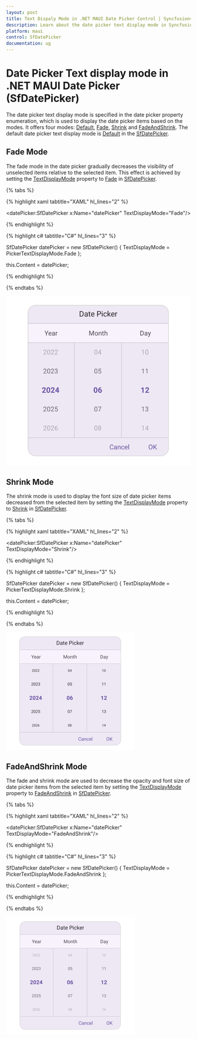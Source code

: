 ```yaml
---
layout: post
title: Text Dispaly Mode in .NET MAUI Date Picker Control | Syncfusion<sup>&reg;</sup>
description: Learn about the date picker text display mode in Syncfusion<sup>&reg;</sup> .NET MAUI Picker (SfDatePicker) control and its basic features.
platform: maui
control: SfDatePicker
documentation: ug
---
```


# Date Picker Text display mode in .NET MAUI Date Picker (SfDatePicker)

The date picker text display mode is specified in the date picker property enumeration, which is used to display the date picker items based on the modes. It offers four modes: [Default](https://help.syncfusion.com/cr/maui-toolkit/Syncfusion.Maui.Toolkit.Picker.PickerTextDisplayMode.html#Syncfusion_Maui_Toolkit_Picker_PickerTextDisplayMode_Default), [Fade](https://help.syncfusion.com/cr/maui-toolkit/Syncfusion.Maui.Toolkit.Picker.PickerTextDisplayMode.html#Syncfusion_Maui_Toolkit_Picker_PickerTextDisplayMode_Fade), [Shrink](https://help.syncfusion.com/cr/maui-toolkit/Syncfusion.Maui.Toolkit.Picker.PickerTextDisplayMode.html#Syncfusion_Maui_Toolkit_Picker_PickerTextDisplayMode_Shrink) and [FadeAndShrink](https://help.syncfusion.com/cr/maui-toolkit/Syncfusion.Maui.Toolkit.Picker.PickerTextDisplayMode.html#Syncfusion_Maui_Toolkit_Picker_PickerTextDisplayMode_FadeAndShrink). The default date picker text display mode is [Default](https://help.syncfusion.com/cr/maui-toolkit/Syncfusion.Maui.Toolkit.Picker.PickerTextDisplayMode.html#Syncfusion_Maui_Toolkit_Picker_PickerTextDisplayMode_Default) in the [SfDatePicker](https://help.syncfusion.com/cr/maui-toolkit/Syncfusion.Maui.Toolkit.Picker.SfDateTimePicker.html).

## Fade Mode

The fade mode in the date picker gradually decreases the visibility of unselected items relative to the selected item. This effect is achieved by setting the [TextDisplayMode](https://help.syncfusion.com/cr/maui-toolkit/Syncfusion.Maui.Toolkit.Picker.PickerBase.html#Syncfusion_Maui_Toolkit_Picker_PickerBase_TextDisplayMode) property to [Fade](https://help.syncfusion.com/cr/maui-toolkit/Syncfusion.Maui.Toolkit.Picker.PickerTextDisplayMode.html#Syncfusion_Maui_Toolkit_Picker_PickerTextDisplayMode_Fade) in [SfDatePicker](https://help.syncfusion.com/cr/maui-toolkit/Syncfusion.Maui.Toolkit.Picker.SfDatePicker.html).

{% tabs %}

{% highlight xaml tabtitle="XAML" hl_lines="2" %}

<datePicker:SfDatePicker x:Name="datePicker"
                 TextDisplayMode="Fade"/>

{% endhighlight %}

{% highlight c# tabtitle="C#" hl_lines="3" %}

SfDatePicker datePicker = new SfDatePicker()
{
    TextDisplayMode = PickerTextDisplayMode.Fade
};

this.Content = datePicker;

{% endhighlight %}

{% endtabs %}

![Fade mode in .NET MAUI Date picker.](images/text-display-mode/date-picker-fade.png)

## Shrink Mode

The shrink mode is used to display the font size of date picker items decreased from the selected item by setting the [TextDisplayMode](https://help.syncfusion.com/cr/maui-toolkit/Syncfusion.Maui.Toolkit.Picker.PickerBase.html#Syncfusion_Maui_Toolkit_Picker_PickerBase_TextDisplayMode) property to [Shrink](https://help.syncfusion.com/cr/maui-toolkit/Syncfusion.Maui.Toolkit.Picker.PickerTextDisplayMode.html#Syncfusion_Maui_Toolkit_Picker_PickerTextDisplayMode_Shrink) in [SfDatePicker](https://help.syncfusion.com/cr/maui-toolkit/Syncfusion.Maui.Toolkit.Picker.SfDatePicker.html).

{% tabs %}

{% highlight xaml tabtitle="XAML" hl_lines="2" %}

<datePicker:SfDatePicker x:Name="datePicker"
                 TextDisplayMode="Shrink"/>

{% endhighlight %}

{% highlight c# tabtitle="C#" hl_lines="3" %}

SfDatePicker datePicker = new SfDatePicker()
{
    TextDisplayMode = PickerTextDisplayMode.Shrink
};

this.Content = datePicker;

{% endhighlight %}

{% endtabs %}

![Shrink mode in .NET MAUI Date picker.](images/text-display-mode/date-picker-shrink.png)

## FadeAndShrink Mode

The fade and shrink mode are used to decrease the opacity and font size of date picker items from the selected item by setting the [TextDisplayMode](https://help.syncfusion.com/cr/maui-toolkit/Syncfusion.Maui.Toolkit.Picker.PickerBase.html#Syncfusion_Maui_Toolkit_Picker_PickerBase_TextDisplayMode) property to [FadeAndShrink](https://help.syncfusion.com/cr/maui-toolkit/Syncfusion.Maui.Toolkit.Picker.PickerTextDisplayMode.html#Syncfusion_Maui_Toolkit_Picker_PickerTextDisplayMode_FadeAndShrink) in [SfDatePicker](https://help.syncfusion.com/cr/maui-toolkit/Syncfusion.Maui.Toolkit.Picker.SfDatePicker.html).

{% tabs %}

{% highlight xaml tabtitle="XAML" hl_lines="2" %}

<datePicker:SfDatePicker x:Name="datePicker"
                 TextDisplayMode="FadeAndShrink"/>

{% endhighlight %}

{% highlight c# tabtitle="C#" hl_lines="3" %}

SfDatePicker datePicker = new SfDatePicker()
{
    TextDisplayMode = PickerTextDisplayMode.FadeAndShrink
};

this.Content = datePicker;

{% endhighlight %}

{% endtabs %}

![Fade and Shrink mode in .NET MAUI Date picker.](images/text-display-mode/date-picker-fade-shrink.png)